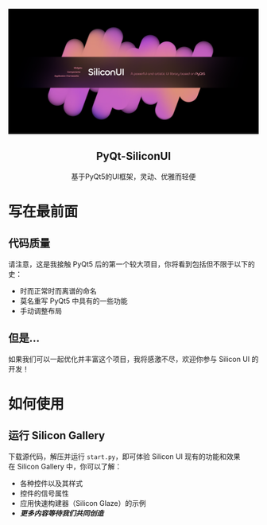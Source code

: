
<p align="center">  
  
  <a href="#">
    <img src="https://github.com/ChinaIceF/PyQt-SiliconUI/blob/main/assets/readme/silicon_main.png?raw=true" alt="Logo"  >
  </a>
  
  <h2 align="center">PyQt-SiliconUI</h2>
  <p align="center">基于PyQt5的UI框架，灵动、优雅而轻便</p>
  
</p>   

# 写在最前面
## 代码质量
请注意，这是我接触 PyQt5 后的第一个较大项目，你将看到包括但不限于以下的史：  
* 时而正常时而离谱的命名
* 莫名重写 PyQt5 中具有的一些功能
* 手动调整布局

## 但是...
如果我们可以一起优化并丰富这个项目，我将感激不尽，欢迎你参与 Silicon UI 的开发！  

<p>
</p>

# 如何使用
## 运行 Silicon Gallery
下载源代码，解压并运行 ``start.py``，即可体验 Silicon UI 现有的功能和效果  
在 Silicon Gallery 中，你可以了解：
* 各种控件以及其样式
* 控件的信号属性
* 应用快速构建器（Silicon Glaze）的示例
* ***更多内容等待我们共同创造***

